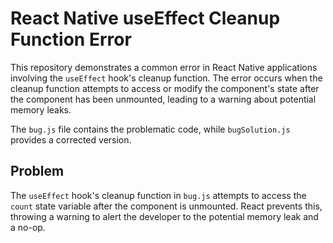 # React Native useEffect Cleanup Function Error

This repository demonstrates a common error in React Native applications involving the `useEffect` hook's cleanup function.  The error occurs when the cleanup function attempts to access or modify the component's state after the component has been unmounted, leading to a warning about potential memory leaks. 

The `bug.js` file contains the problematic code, while `bugSolution.js` provides a corrected version.

## Problem

The `useEffect` hook's cleanup function in `bug.js` attempts to access the `count` state variable after the component is unmounted.  React prevents this, throwing a warning to alert the developer to the potential memory leak and a no-op.